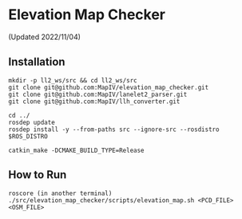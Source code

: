 # Elevation Map Checker

(Updated 2022/11/04)

## Installation

```
mkdir -p ll2_ws/src && cd ll2_ws/src
git clone git@github.com:MapIV/elevation_map_checker.git
git clone git@github.com:MapIV/lanelet2_parser.git
git clone git@github.com:MapIV/llh_converter.git

cd ../
rosdep update
rosdep install -y --from-paths src --ignore-src --rosdistro $ROS_DISTRO

catkin_make -DCMAKE_BUILD_TYPE=Release
```

## How to Run

```
roscore (in another terminal)
./src/elevation_map_checker/scripts/elevation_map.sh <PCD_FILE> <OSM_FILE>
```
